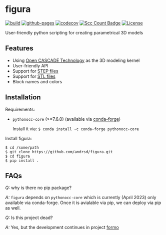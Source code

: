 # figura

[![build](https://github.com/andrsd/figura/actions/workflows/build.yml/badge.svg)](https://github.com/andrsd/figura/actions/workflows/build.yml)
[![github-pages](https://github.com/andrsd/figura/actions/workflows/gh-pages.yml/badge.svg)](https://github.com/andrsd/figura/actions/workflows/gh-pages.yml)
[![codecov](https://codecov.io/gh/andrsd/figura/branch/main/graph/badge.svg?token=J87EFHQV0C)](https://codecov.io/gh/andrsd/figura)
[![Scc Count Badge](https://sloc.xyz/github/andrsd/figura/)](https://github.com/andrsd/figura/)
[![License](http://img.shields.io/:license-mit-blue.svg)](https://andrsd.mit-license.org/)

User-friendly python scripting for creating parametrical 3D models

## Features

- Using [Open CASCADE Technology](https://www.opencascade.com/open-cascade-technology/) as the 3D modeling kernel
- User-friendly API
- Support for [STEP files](https://en.wikipedia.org/wiki/ISO_10303-21)
- Support for [STL files](https://en.wikipedia.org/wiki/STL_(file_format))
- Block names and colors

## Installation

Requirements:

- `pythonocc-core` (>=7.6.0) (available via [conda-forge](https://conda-forge.org/))

  Install it via: ```$ conda install -c conda-forge pythonocc-core```

Install figura:

```
$ cd /some/path
$ git clone https://github.com/andrsd/figura.git
$ cd figura
$ pip install .
```

## FAQs

*Q:* why is there no pip package?

*A:* `figura` depends on `pythonocc-core` which is currently (April 2023) only available via conda-forge. Once it is avialable via pip, we can deploy via pip as well.

*Q:* Is this project dead?

*A:* Yes, but the development continues in project [formo](https://github.com/andrsd/formo)

